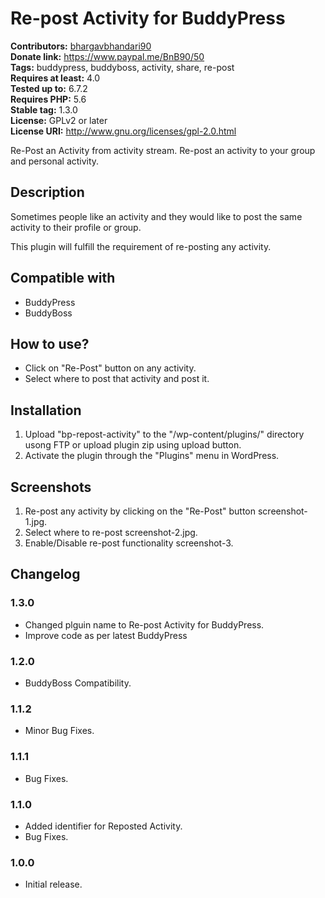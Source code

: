 # Re-post Activity for BuddyPress #
**Contributors:** [bhargavbhandari90](https://profiles.wordpress.org/bhargavbhandari90/)  
**Donate link:** https://www.paypal.me/BnB90/50  
**Tags:** buddypress, buddyboss, activity, share, re-post  
**Requires at least:** 4.0  
**Tested up to:** 6.7.2  
**Requires PHP:** 5.6  
**Stable tag:** 1.3.0  
**License:** GPLv2 or later  
**License URI:** http://www.gnu.org/licenses/gpl-2.0.html  

Re-Post an Activity from activity stream. Re-post an activity to your group and personal activity.

## Description ##

Sometimes people like an activity and they would like to post the same activity to their profile or group.

This plugin will fulfill the requirement of re-posting any activity.


## Compatible with ##

- BuddyPress
- BuddyBoss

## How to use? ##

* Click on "Re-Post" button on any activity.
* Select where to post that activity and post it.

## Installation ##
1. Upload "bp-repost-activity" to the "/wp-content/plugins/" directory usong FTP or upload plugin zip using upload button.
2. Activate the plugin through the "Plugins" menu in WordPress.

## Screenshots ##
1. Re-post any activity by clicking on the "Re-Post" button screenshot-1.jpg.
2. Select where to re-post screenshot-2.jpg.
3. Enable/Disable re-post functionality screenshot-3.


## Changelog ##
### 1.3.0 ###
* Changed plguin name to Re-post Activity for BuddyPress.
* Improve code as per latest BuddyPress
### 1.2.0 ###
* BuddyBoss Compatibility.
### 1.1.2 ###
* Minor Bug Fixes.
### 1.1.1 ###
* Bug Fixes.
### 1.1.0 ###
* Added identifier for Reposted Activity.
* Bug Fixes.
### 1.0.0 ###
* Initial release.
